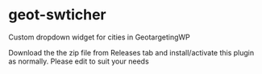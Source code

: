 # geot-swticher
Custom dropdown widget for cities in GeotargetingWP

Download the the zip file from Releases tab and install/activate this plugin as normally. Please edit to suit your needs
